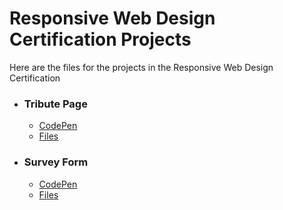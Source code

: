 # Responsive Web Design Certification Projects

Here are the files for the projects in the Responsive Web Design Certification 

- ### Tribute Page 
    - [CodePen](https://codepen.io/pumacens/pen/VwLVjGy)
    - [Files](./Tribute-Page)

- ### Survey Form
    - [CodePen](https://codepen.io/pumacens/pen/KKprYZM)
    - [Files](./Survey-Form)